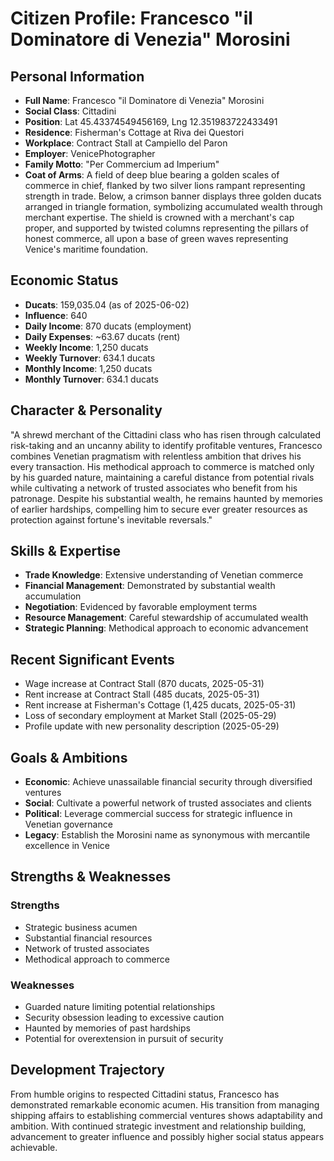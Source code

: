 # Citizen Profile: Francesco "il Dominatore di Venezia" Morosini

## Personal Information
- **Full Name**: Francesco "il Dominatore di Venezia" Morosini
- **Social Class**: Cittadini
- **Position**: Lat 45.43374549456169, Lng 12.351983722433491
- **Residence**: Fisherman's Cottage at Riva dei Questori
- **Workplace**: Contract Stall at Campiello del Paron
- **Employer**: VenicePhotographer
- **Family Motto**: "Per Commercium ad Imperium"
- **Coat of Arms**: A field of deep blue bearing a golden scales of commerce in chief, flanked by two silver lions rampant representing strength in trade. Below, a crimson banner displays three golden ducats arranged in triangle formation, symbolizing accumulated wealth through merchant expertise. The shield is crowned with a merchant's cap proper, and supported by twisted columns representing the pillars of honest commerce, all upon a base of green waves representing Venice's maritime foundation.

## Economic Status
- **Ducats**: 159,035.04 (as of 2025-06-02)
- **Influence**: 640
- **Daily Income**: 870 ducats (employment)
- **Daily Expenses**: ~63.67 ducats (rent)
- **Weekly Income**: 1,250 ducats
- **Weekly Turnover**: 634.1 ducats
- **Monthly Income**: 1,250 ducats
- **Monthly Turnover**: 634.1 ducats

## Character & Personality
"A shrewd merchant of the Cittadini class who has risen through calculated risk-taking and an uncanny ability to identify profitable ventures, Francesco combines Venetian pragmatism with relentless ambition that drives his every transaction. His methodical approach to commerce is matched only by his guarded nature, maintaining a careful distance from potential rivals while cultivating a network of trusted associates who benefit from his patronage. Despite his substantial wealth, he remains haunted by memories of earlier hardships, compelling him to secure ever greater resources as protection against fortune's inevitable reversals."

## Skills & Expertise
- **Trade Knowledge**: Extensive understanding of Venetian commerce
- **Financial Management**: Demonstrated by substantial wealth accumulation
- **Negotiation**: Evidenced by favorable employment terms
- **Resource Management**: Careful stewardship of accumulated wealth
- **Strategic Planning**: Methodical approach to economic advancement

## Recent Significant Events
- Wage increase at Contract Stall (870 ducats, 2025-05-31)
- Rent increase at Contract Stall (485 ducats, 2025-05-31)
- Rent increase at Fisherman's Cottage (1,425 ducats, 2025-05-31)
- Loss of secondary employment at Market Stall (2025-05-29)
- Profile update with new personality description (2025-05-29)

## Goals & Ambitions
- **Economic**: Achieve unassailable financial security through diversified ventures
- **Social**: Cultivate a powerful network of trusted associates and clients
- **Political**: Leverage commercial success for strategic influence in Venetian governance
- **Legacy**: Establish the Morosini name as synonymous with mercantile excellence in Venice

## Strengths & Weaknesses
### Strengths
- Strategic business acumen
- Substantial financial resources
- Network of trusted associates
- Methodical approach to commerce

### Weaknesses
- Guarded nature limiting potential relationships
- Security obsession leading to excessive caution
- Haunted by memories of past hardships
- Potential for overextension in pursuit of security

## Development Trajectory
From humble origins to respected Cittadini status, Francesco has demonstrated remarkable economic acumen. His transition from managing shipping affairs to establishing commercial ventures shows adaptability and ambition. With continued strategic investment and relationship building, advancement to greater influence and possibly higher social status appears achievable.
